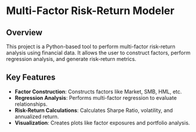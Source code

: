 # Multi-Factor Risk-Return Modeler

## Overview
This project is a Python-based tool to perform multi-factor risk-return analysis using financial data. It allows the user to construct factors, perform regression analysis, and generate risk-return metrics.

## Key Features
- **Factor Construction**: Constructs factors like Market, SMB, HML, etc.
- **Regression Analysis**: Performs multi-factor regression to evaluate relationships.
- **Risk-Return Calculations**: Calculates Sharpe Ratio, volatility, and annualized return.
- **Visualization**: Creates plots like factor exposures and portfolio analysis.
